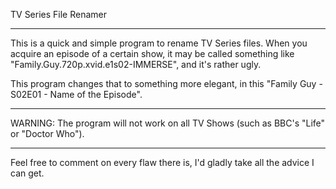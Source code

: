 TV Series File Renamer
__________________________________________________________________________________________

This is a quick and simple program to rename TV Series files.
When you acquire an episode of a certain show, it may be called something like
"Family.Guy.720p.xvid.e1s02-IMMERSE", and it's rather ugly.

This program changes that to something more elegant, in this 
"Family Guy - S02E01 - Name of the Episode".
__________________________________________________________________________________________

WARNING: The program will not work on all TV Shows (such as BBC's "Life" or "Doctor Who").

__________________________________________________________________________________________

Feel free to comment on every flaw there is, I'd gladly take all the advice I can get.
